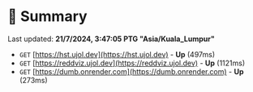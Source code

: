 # 📖 Summary
Last updated: **21/7/2024, 3:47:05 PTG "Asia/Kuala_Lumpur"**

- `GET` [https://hst.ujol.dev](https://hst.ujol.dev) - **Up** (497ms)
- `GET` [https://reddviz.ujol.dev](https://reddviz.ujol.dev) - **Up** (1121ms)
- `GET` [https://dumb.onrender.com](https://dumb.onrender.com) - **Up** (273ms)
